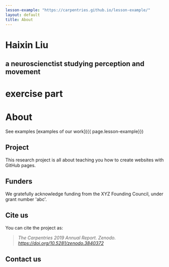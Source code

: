 ```yaml
---
lesson-example: "https://carpentries.github.io/lesson-example/"
layout: default
title: About
---
```


# Haixin Liu
## a neuroscienctist studying perception and movement

# exercise part
# About

See examples [examples of our work]({{ page.lesson-example}})
## Project
This research project is all about teaching you how to create websites with GitHub pages.

## Funders
We gratefully acknowledge funding from the XYZ Founding Council, under grant number 'abc'.

## Cite us
You can cite the project as:

> *The Carpentries 2019 Annual Report. Zenodo. https://doi.org/10.5281/zenodo.3840372*

## Contact us

